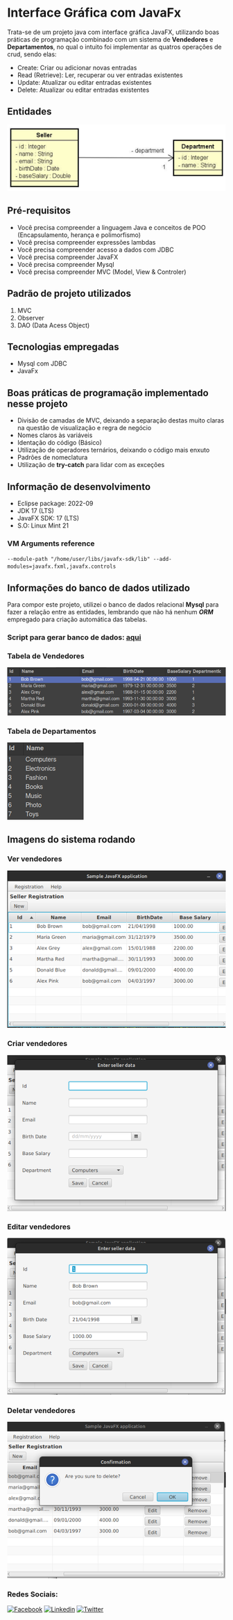 # Interface Gráfica com JavaFx

Trata-se de um projeto java com interface gráfica JavaFX, utilizando boas práticas de programação combinado com um sistema de **Vendedores** e **Departamentos**, no qual o intuito foi implementar as quatros operações de crud, sendo elas:

- Create: Criar ou adicionar novas entradas
- Read (Retrieve): Ler, recuperar ou ver entradas existentes
- Update: Atualizar ou editar entradas existentes
- Delete: Atualizar ou editar entradas existentes

## Entidades

![Untitled](img/Untitled.png)

## Pré-requisitos

- Você precisa compreender a linguagem Java e conceitos de POO (Encapsulamento, herança e polimorfismo)
- Você precisa compreender expressões lambdas
- Você precisa compreender acesso a dados com JDBC
- Você precisa compreender JavaFX
- Você precisa compreender Mysql
- Você precisa compreender MVC (Model, View & Controler)

## Padrão de projeto utilizados

1. MVC
2. Observer
3. DAO (Data Acess Object)

## **Tecnologias empregadas**

- Mysql com JDBC
- JavaFx

## Boas práticas de programação implementado nesse projeto

- Divisão de camadas de MVC, deixando a separação destas muito claras na questão de visualização e regra de negócio
- Nomes claros às variáveis
- Identação do código (Básico)
- Utilização de operadores ternários, deixando o código mais enxuto
- Padrões de nomeclatura
- Utilização de **try-catch** para lidar com as exceções

## Informação de desenvolvimento
- Eclipse package: 2022-09
- JDK 17 (LTS)
- JavaFX SDK: 17 (LTS)
- S.O: Linux Mint 21
### VM Arguments reference
``--module-path "/home/user/libs/javafx-sdk/lib" --add-modules=javafx.fxml,javafx.controls``

## Informações do banco de dados utilizado

Para compor este projeto, utilizei o banco de dados relacional **Mysql** para fazer a relação entre as entidades, lembrando que não há nenhum ***ORM*** empregado para criação automática das tabelas.

### Script para gerar banco de dados: [aqui](https://github.com/AlissonWenceslau/workshop-javafx-jdbc/blob/main/script.sql)

### Tabela de Vendedores

![Untitled](img/Untitled%201.png)

### Tabela de Departamentos

![Untitled](img/Untitled%202.png)

## Imagens do sistema rodando

### Ver vendedores

![Untitled](img/Untitled%203.png)

### Criar vendedores

![Untitled](img/Untitled%204.png)

### Editar vendedores

![Untitled](img/Untitled%205.png)

### Deletar vendedores

![Untitled](img/Untitled%206.png)

### Redes Sociais:
[![Facebook](https://img.shields.io/badge/-Facebook-000000?style=flat-square&logo=facebook&logoColor=white&link=https://www.facebook.com/AlissonWenceslau/)](https://www.facebook.com/AlissonWenceslau/)
[![Linkedin](https://img.shields.io/badge/-LinkedIn-000000?style=flat-square&logo=Linkedin&logoColor=white&link=https://www.linkedin.com/in/alisson-wenceslau-b78b4aa3/)](https://www.linkedin.com/in/alisson-wenceslau-b78b4aa3/Twitter)
[![Twitter](https://img.shields.io/badge/-Twitter-000000?style=flat-square&logo=twitter&logoColor=white&link=https://twitter.com/AlissonWences)](https://twitter.com/AlissonWences)